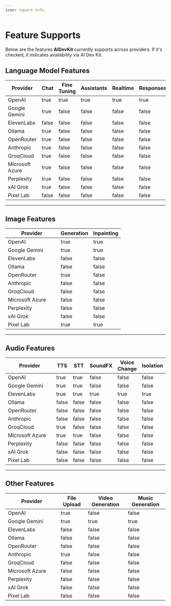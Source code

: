 ```yaml
---
icon: square-info
---
```


# Feature Supports

Below are the features **AIDevKit** currently supports across providers. If it's checked, it indicates availability via AI Dev Kit.

## Language Model Features

<table><thead><tr><th width="150">Provider</th><th data-type="checkbox">Chat</th><th data-type="checkbox">Fine Tuning</th><th data-type="checkbox">Assistants</th><th data-type="checkbox">Realtime</th><th data-type="checkbox">Responses</th></tr></thead><tbody><tr><td>OpenAI</td><td>true</td><td>true</td><td>true</td><td>true</td><td>true</td></tr><tr><td>Google Gemini</td><td>true</td><td>false</td><td>false</td><td>false</td><td>false</td></tr><tr><td>ElevenLabs</td><td>false</td><td>false</td><td>false</td><td>false</td><td>false</td></tr><tr><td>Ollama</td><td>true</td><td>false</td><td>false</td><td>false</td><td>false</td></tr><tr><td>OpenRouter</td><td>true</td><td>false</td><td>false</td><td>false</td><td>false</td></tr><tr><td>Anthropic</td><td>true</td><td>false</td><td>false</td><td>false</td><td>false</td></tr><tr><td>GroqCloud</td><td>true</td><td>false</td><td>false</td><td>false</td><td>false</td></tr><tr><td>Microsoft Azure</td><td>true</td><td>false</td><td>false</td><td>false</td><td>false</td></tr><tr><td>Perplexity</td><td>true</td><td>false</td><td>false</td><td>false</td><td>false</td></tr><tr><td>xAI Grok</td><td>true</td><td>false</td><td>false</td><td>false</td><td>false</td></tr><tr><td>Pixel Lab</td><td>false</td><td>false</td><td>false</td><td>false</td><td>false</td></tr></tbody></table>

***

## Image Features

<table><thead><tr><th width="150">Provider</th><th data-type="checkbox">Generation</th><th data-type="checkbox">Inpainting</th></tr></thead><tbody><tr><td>OpenAI</td><td>true</td><td>true</td></tr><tr><td>Google Gemini</td><td>true</td><td>true</td></tr><tr><td>ElevenLabs</td><td>false</td><td>false</td></tr><tr><td>Ollama</td><td>false</td><td>false</td></tr><tr><td>OpenRouter</td><td>true</td><td>false</td></tr><tr><td>Anthropic</td><td>false</td><td>false</td></tr><tr><td>GroqCloud</td><td>false</td><td>false</td></tr><tr><td>Microsoft Azure</td><td>false</td><td>false</td></tr><tr><td>Perplexity</td><td>false</td><td>false</td></tr><tr><td>xAI Grok</td><td>false</td><td>false</td></tr><tr><td>Pixel Lab</td><td>true</td><td>true</td></tr></tbody></table>

***

## Audio Features

<table><thead><tr><th width="150">Provider</th><th data-type="checkbox">TTS</th><th data-type="checkbox">STT</th><th data-type="checkbox">SoundFX</th><th data-type="checkbox">Voice Change</th><th data-type="checkbox">Isolation</th></tr></thead><tbody><tr><td>OpenAI</td><td>true</td><td>true</td><td>false</td><td>false</td><td>false</td></tr><tr><td>Google Gemini</td><td>true</td><td>true</td><td>false</td><td>false</td><td>false</td></tr><tr><td>ElevenLabs</td><td>true</td><td>true</td><td>true</td><td>true</td><td>true</td></tr><tr><td>Ollama</td><td>false</td><td>false</td><td>false</td><td>false</td><td>false</td></tr><tr><td>OpenRouter</td><td>false</td><td>false</td><td>false</td><td>false</td><td>false</td></tr><tr><td>Anthropic</td><td>false</td><td>false</td><td>false</td><td>false</td><td>false</td></tr><tr><td>GroqCloud</td><td>true</td><td>false</td><td>false</td><td>false</td><td>false</td></tr><tr><td>Microsoft Azure</td><td>true</td><td>true</td><td>false</td><td>false</td><td>false</td></tr><tr><td>Perplexity</td><td>false</td><td>false</td><td>false</td><td>false</td><td>false</td></tr><tr><td>xAI Grok</td><td>false</td><td>false</td><td>false</td><td>false</td><td>false</td></tr><tr><td>Pixel Lab</td><td>false</td><td>false</td><td>false</td><td>false</td><td>false</td></tr></tbody></table>

***

## Other Features

<table><thead><tr><th width="150">Provider</th><th data-type="checkbox">File Upload</th><th data-type="checkbox">Video Generation</th><th data-type="checkbox">Music Generation</th></tr></thead><tbody><tr><td>OpenAI</td><td>true</td><td>false</td><td>false</td></tr><tr><td>Google Gemini</td><td>true</td><td>true</td><td>true</td></tr><tr><td>ElevenLabs</td><td>false</td><td>false</td><td>false</td></tr><tr><td>Ollama</td><td>false</td><td>false</td><td>false</td></tr><tr><td>OpenRouter</td><td>false</td><td>false</td><td>false</td></tr><tr><td>Anthropic</td><td>true</td><td>false</td><td>false</td></tr><tr><td>GroqCloud</td><td>false</td><td>false</td><td>false</td></tr><tr><td>Microsoft Azure</td><td>false</td><td>false</td><td>false</td></tr><tr><td>Perplexity</td><td>false</td><td>false</td><td>false</td></tr><tr><td>xAI Grok</td><td>false</td><td>false</td><td>false</td></tr><tr><td>Pixel Lab</td><td>false</td><td>false</td><td>false</td></tr></tbody></table>
